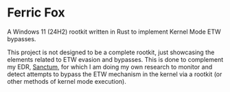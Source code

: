 # Ferric Fox

A Windows 11 (24H2) rootkit written in Rust to implement Kernel Mode ETW bypasses. 

This project is not designed to be a complete rootkit, just showcasing the elements related to ETW evasion and bypasses. This is done to complement my EDR, [Sanctum](https://github.com/0xflux/Sanctum), for which
I am doing my own research to monitor and detect attempts to bypass the ETW mechanism in the kernel via a rootkit (or other methods
of kernel mode execution).